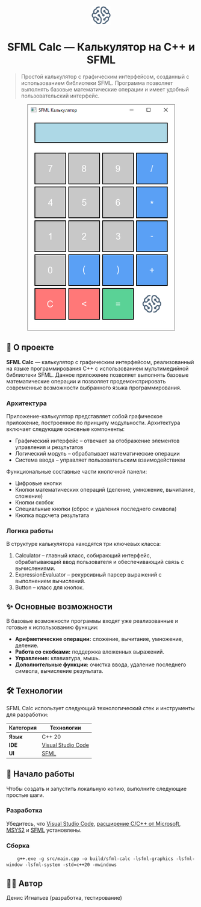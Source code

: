 <p align="center">
  <img src="./resources/images/logo.png" alt="Geekbrains logo" width="50" height="50">
</p>

<h1 align="center">SFML Calc — Калькулятор на C++ и SFML</h1>

> Простой калькулятор с графическим интерфейсом, созданный с использованием библиотеки SFML. Программа позволяет выполнять базовые математические операции и имеет удобный пользовательский интерфейс.

<p align="center">
  <img src="./resources/images/sfml-calc.png" alt="SFML Calc" width="392" height="602">
</p>

## 🚀 О проекте

**SFML Calc** — калькулятор с графическим интерфейсом, реализованный на языке программирования C++ с использованием мультимедийной библиотеки SFML. Данное приложение позволяет выполнять базовые математические операции и позволяет продемонстрировать современные возможности выбранного языка программирования.

### Архитектура

Приложение-калькулятор представляет собой графическое приложение, построенное по принципу модульности. Архитектура включает следующие основные компоненты:

-	Графический интерфейс – отвечает за отображение элементов управления и результатов
-	Логический модуль – обрабатывает математические операции
-	Система ввода – управляет пользовательским взаимодействием

Функциональные составные части кнопочной панели:

-	Цифровые кнопки
-	Кнопки математических операций (деление, умножение, вычитание, сложение)
-	Кнопки скобок
-	Специальные кнопки (сброс и удаления последнего символа)
-	Кнопка подсчета результата

### Логика работы

В структуре калькулятора находятся три ключевых класса:

1. Calculator – главный класс, собирающий интерфейс, обрабатывающий ввод пользователя и обеспечивающий связь с вычислениями.
2. ExpressionEvaluator – рекурсивный парсер выражений с выполнением вычислений.
3. Button – класс для кнопок.

## ✨ Основные возможности

В базовые возможности программы входят уже реализованные и готовые к использованию функции:

- **Арифметические операции:** сложение, вычитание, умножение, деление.
- **Работа со скобками:** поддержка вложенных выражений.
- **Управление:** клавиатура, мышь.
- **Дополнительные функции:** очистка ввода, удаление последнего символа, вычисление результата.

## 🛠️ Технологии

SFML Calc использует следующий технологический стек и инструменты для разработки:

| Категория | Технологии                                           |
| --------- | -----------------------------------------------------|
| **Язык**  | C++ 20                                               |
| **IDE**   | [Visual Studio Code](https://code.visualstudio.com/) |
| **UI**    | [SFML](http://www.sfml-dev.org)                      |

## 🏁 Начало работы

Чтобы создать и запустить локальную копию, выполните следующие простые шаги.

### Разработка

Убедитесь, что [Visual Studio Code](https://code.visualstudio.com/), [расширение C/C++ от Microsoft](https://marketplace.visualstudio.com/items?itemName=ms-vscode.cpptools), [MSYS2](https://www.msys2.org/) и [SFML](http://www.sfml-dev.org) установлены.

### Сборка

```
    g++.exe -g src/main.cpp -o build/sfml-calc -lsfml-graphics -lsfml-window -lsfml-system -std=c++20 -mwindows
```

## 🏋️‍♀️ Автор

Денис Игнатьев (разработка, тестирование)